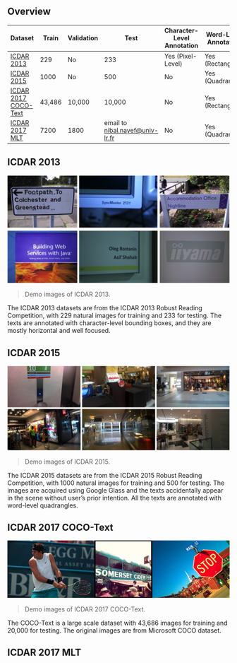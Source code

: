## Overview
|Dataset|Train|Validation|Test|Character-Level Annotation|Word-Level Annotation|
|---|---|---|---|---|---|
|[ICDAR 2013](http://rrc.cvc.uab.es/?ch=2&com=introduction)|229|No|233|Yes (Pixel-Level)|Yes (Rectangle)|
|[ICDAR 2015](http://rrc.cvc.uab.es/?ch=4&com=introduction)|1000|No|500|No|Yes (Quadrangle)|
|[ICDAR 2017 COCO-Text](http://rrc.cvc.uab.es/?ch=5&com=introduction)|43,486|10,000|10,000|No|Yes (Rectangle)|
|[ICDAR 2017 MLT](http://rrc.cvc.uab.es/?ch=8&com=introduction)|7200|1800|email to nibal.nayef@univ-lr.fr|No|Yes (Quadrangle)|

## ICDAR 2013
![ICDAR2013_demo](demo_images/ICDAR2013_demo.png)
> Demo images of ICDAR 2013.

The ICDAR 2013 datasets are from the ICDAR 2013 Robust Reading Competition, with 229 natural images for training and 233 for testing. The texts are annotated with character-level bounding boxes, and they are mostly horizontal and well focused.

## ICDAR 2015
![ICDAR2015_demo](demo_images/ICDAR2015_demo.png)
> Demo images of ICDAR 2015.

The ICDAR 2015 datasets are from the ICDAR 2015 Robust Reading Competition, with 1000 natural images for training and 500 for testing. The images are acquired using Google Glass and the texts accidentally appear in the scene without user’s prior intention. All the texts are annotated with word-level quadrangles.

## ICDAR 2017 COCO-Text
![ICDAR2017_COCO-Text_demo](demo_images/ICDAR2017_COCO-Text_demo.png)
> Demo images of ICDAR 2017 COCO-Text.

The COCO-Text is a large scale dataset with 43,686 images for training and 20,000 for testing. The original images are from Microsoft COCO dataset.

## ICDAR 2017 MLT
